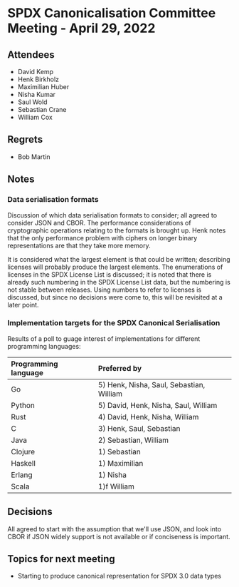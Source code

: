 # SPDX Canonicalisation Committee Meeting - April 29, 2022

## Attendees

* David Kemp
* Henk Birkholz
* Maximilian Huber
* Nisha Kumar
* Saul Wold
* Sebastian Crane
* William Cox

## Regrets

* Bob Martin

## Notes

### Data serialisation formats

Discussion of which data serialisation formats to consider; all agreed to consider JSON and CBOR.
The performance considerations of cryptographic operations relating to the formats is brought up.
Henk notes that the only performance problem with ciphers on longer binary representations are that they take more memory.

It is considered what the largest element is that could be written; describing licenses will probably produce the largest elements.
The enumerations of licenses in the SPDX License List is discussed; it is noted that there is already such numbering in the SPDX License List data, but the numbering is not stable between releases.
Using numbers to refer to licenses is discussed, but since no decisions were come to, this will be revisited at a later point.

### Implementation targets for the SPDX Canonical Serialisation

Results of a poll to guage interest of implementations for different programming languages:

| Programming language | Preferred by                             |
|:---------------------|:-----------------------------------------|
| Go                   | 5) Henk, Nisha, Saul, Sebastian, William |
| Python               | 5) David, Henk, Nisha, Saul, William     |
| Rust                 | 4) David, Henk, Nisha, William           |
| C                    | 3) Henk, Saul, Sebastian                 |
| Java                 | 2) Sebastian, William                    |
| Clojure              | 1) Sebastian                             |
| Haskell              | 1) Maximilian                            |
| Erlang               | 1) Nisha                                 |
| Scala                | 1)f William                              |

## Decisions

All agreed to start with the assumption that we'll use JSON, and look into CBOR if JSON widely support is not available or if conciseness is important.

## Topics for next meeting

* Starting to produce canonical representation for SPDX 3.0 data types

